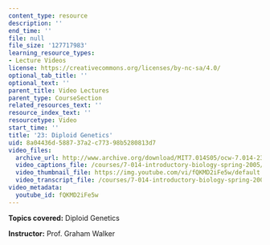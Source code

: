 ```yaml
---
content_type: resource
description: ''
end_time: ''
file: null
file_size: '127717983'
learning_resource_types:
- Lecture Videos
license: https://creativecommons.org/licenses/by-nc-sa/4.0/
optional_tab_title: ''
optional_text: ''
parent_title: Video Lectures
parent_type: CourseSection
related_resources_text: ''
resource_index_text: ''
resourcetype: Video
start_time: ''
title: '23: Diploid Genetics'
uid: 8a04436d-5887-37a2-c773-98b5280813d7
video_files:
  archive_url: http://www.archive.org/download/MIT7.014S05/ocw-7.014-23-06apr05-220k.mp4
  video_captions_file: /courses/7-014-introductory-biology-spring-2005/c23e809945575b38bc05e29da00b2a8d_fQKMD2iFe5w.vtt
  video_thumbnail_file: https://img.youtube.com/vi/fQKMD2iFe5w/default.jpg
  video_transcript_file: /courses/7-014-introductory-biology-spring-2005/a16f8157c04558ab78b804257f5a02bc_fQKMD2iFe5w.pdf
video_metadata:
  youtube_id: fQKMD2iFe5w
---
```


**Topics covered:** Diploid Genetics  
  
**Instructor:** Prof. Graham Walker

